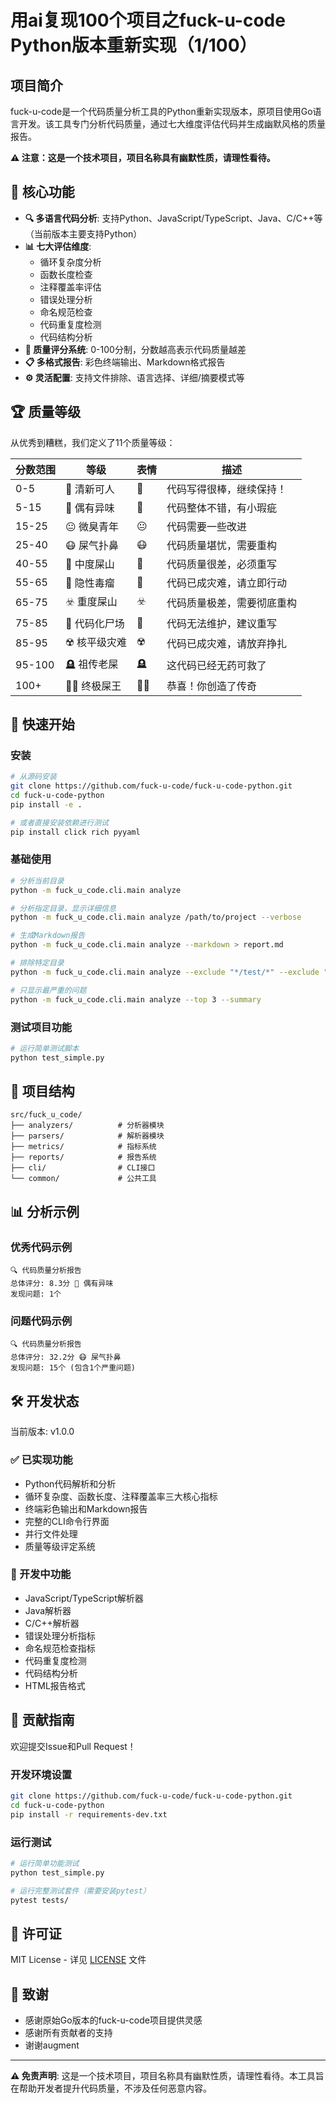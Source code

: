 # 用ai复现100个项目之fuck-u-code Python版本重新实现（1/100）

## 项目简介

fuck-u-code是一个代码质量分析工具的Python重新实现版本，原项目使用Go语言开发。该工具专门分析代码质量，通过七大维度评估代码并生成幽默风格的质量报告。

**⚠️ 注意：这是一个技术项目，项目名称具有幽默性质，请理性看待。**

## 🌟 核心功能

- **🔍 多语言代码分析**: 支持Python、JavaScript/TypeScript、Java、C/C++等（当前版本主要支持Python）
- **📊 七大评估维度**: 
  - 循环复杂度分析
  - 函数长度检查
  - 注释覆盖率评估  
  - 错误处理分析
  - 命名规范检查
  - 代码重复度检测
  - 代码结构分析
- **🎯 质量评分系统**: 0-100分制，分数越高表示代码质量越差
- **📋 多格式报告**: 彩色终端输出、Markdown格式报告
- **⚙️ 灵活配置**: 支持文件排除、语言选择、详细/摘要模式等

## 🏆 质量等级

从优秀到糟糕，我们定义了11个质量等级：

| 分数范围 | 等级 | 表情 | 描述 |
|---------|------|------|------|
| 0-5 | 🌱 清新可人 | 🌱 | 代码写得很棒，继续保持！ |
| 5-15 | 🌸 偶有异味 | 🌸 | 代码整体不错，有小瑕疵 |
| 15-25 | 😐 微臭青年 | 😐 | 代码需要一些改进 |
| 25-40 | 😷 屎气扑鼻 | 😷 | 代码质量堪忧，需要重构 |
| 40-55 | 💩 中度屎山 | 💩 | 代码质量很差，必须重写 |
| 55-65 | 🤕 隐性毒瘤 | 🤕 | 代码已成灾难，请立即行动 |
| 65-75 | ☣️ 重度屎山 | ☣️ | 代码质量极差，需要彻底重构 |
| 75-85 | 🧟 代码化尸场 | 🧟 | 代码无法维护，建议重写 |
| 85-95 | ☢️ 核平级灾难 | ☢️ | 代码已成灾难，请放弃挣扎 |
| 95-100 | 🪦 祖传老屎 | 🪦 | 这代码已经无药可救了 |
| 100+ | 👑💩 终极屎王 | 👑💩 | 恭喜！你创造了传奇 |

## 🚀 快速开始

### 安装

```bash
# 从源码安装
git clone https://github.com/fuck-u-code/fuck-u-code-python.git
cd fuck-u-code-python
pip install -e .

# 或者直接安装依赖进行测试
pip install click rich pyyaml
```

### 基础使用

```bash
# 分析当前目录
python -m fuck_u_code.cli.main analyze

# 分析指定目录，显示详细信息
python -m fuck_u_code.cli.main analyze /path/to/project --verbose

# 生成Markdown报告
python -m fuck_u_code.cli.main analyze --markdown > report.md

# 排除特定目录
python -m fuck_u_code.cli.main analyze --exclude "*/test/*" --exclude "*/node_modules/*"

# 只显示最严重的问题
python -m fuck_u_code.cli.main analyze --top 3 --summary
```

### 测试项目功能

```bash
# 运行简单测试脚本
python test_simple.py
```

## 📁 项目结构

```
src/fuck_u_code/
├── analyzers/          # 分析器模块
├── parsers/            # 解析器模块  
├── metrics/            # 指标系统
├── reports/            # 报告系统
├── cli/                # CLI接口
└── common/             # 公共工具
```

## 📊 分析示例

### 优秀代码示例
```
🔍 代码质量分析报告
总体评分: 8.3分 🌸 偶有异味
发现问题: 1个
```

### 问题代码示例
```
🔍 代码质量分析报告
总体评分: 32.2分 😷 屎气扑鼻
发现问题: 15个 (包含1个严重问题)
```

## 🛠️ 开发状态

当前版本: v1.0.0

### ✅ 已实现功能
- Python代码解析和分析
- 循环复杂度、函数长度、注释覆盖率三大核心指标
- 终端彩色输出和Markdown报告
- 完整的CLI命令行界面
- 并行文件处理
- 质量等级评定系统

### 🚧 开发中功能
- JavaScript/TypeScript解析器
- Java解析器
- C/C++解析器
- 错误处理分析指标
- 命名规范检查指标
- 代码重复度检测
- 代码结构分析
- HTML报告格式

## 🤝 贡献指南

欢迎提交Issue和Pull Request！

### 开发环境设置
```bash
git clone https://github.com/fuck-u-code/fuck-u-code-python.git
cd fuck-u-code-python
pip install -r requirements-dev.txt
```

### 运行测试
```bash
# 运行简单功能测试
python test_simple.py

# 运行完整测试套件（需要安装pytest）
pytest tests/
```

## 📝 许可证

MIT License - 详见 [LICENSE](MIT) 文件

## 🙏 致谢

- 感谢原始Go版本的fuck-u-code项目提供灵感
- 感谢所有贡献者的支持
- 谢谢augment

---

**⚠️ 免责声明**: 这是一个技术项目，项目名称具有幽默性质，请理性看待。本工具旨在帮助开发者提升代码质量，不涉及任何恶意内容。
